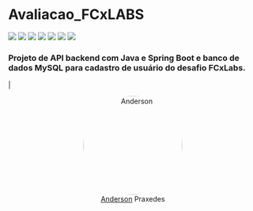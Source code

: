 # Avaliacao_FCxLABS
 
![](https://img.shields.io/badge/Spring-JAVA-green)
![](https://img.shields.io/badge/Spring-Boot-green)
![](https://img.shields.io/badge/Spring-JPA-green)
![](https://img.shields.io/badge/Validation-Postman-green)
![](https://img.shields.io/badge/database-MySQL-blue)
![](https://img.shields.io/badge/MVC-Pattern-blueviolet)
![](https://img.shields.io/badge/Backend-API-blueviolet)

### Projeto de API backend com Java e Spring Boot e banco de dados MySQL para cadastro de usuário do desafio FCxLabs.


|<p align="center"><img style="border-radius: 100px" width="200px" src="https://avatars.githubusercontent.com/u/29051982?s=400&u=9075f45ce5450c21e5fbab326df6534333be3126&v=4"  alt="Anderson" /><br />[Anderson][andersonprax] Praxedes</p>

[andersonprax]:https://github.com/andersonprax




